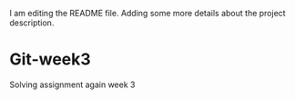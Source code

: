 I am editing the README file. Adding some more details about the project description.
# Git-week3
Solving assignment again week 3
